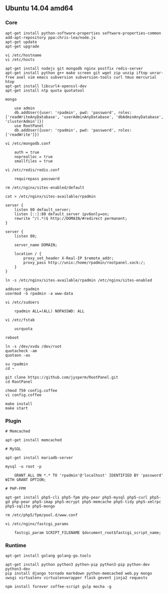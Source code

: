 ## Ubuntu 14.04 amd64
### Core

    apt-get install python-software-properties software-properties-common
    add-apt-repository ppa:chris-lea/node.js
    apt-get update
    apt-get upgrade

    vi /etc/hostname
    vi /etc/hosts

    apt-get install nodejs git mongodb nginx postfix redis-server
    apt-get install python g++ make screen git wget zip unzip iftop unrar-free axel vim emacs subversion subversion-tools curl tmux mercurial htop
    apt-get install libcurl4-openssl-dev
    apt-get install ntp quota quotatool

    mongo

        use admin
        db.addUser({user: 'rpadmin', pwd: 'password', roles: ['readWriteAnyDatabase', 'userAdminAnyDatabase', 'dbAdminAnyDatabase', 'clusterAdmin']})
        use RootPanel
        db.addUser({user: 'rpadmin', pwd: 'password', roles: ['readWrite']})

    vi /etc/mongodb.conf

        auth = true
        noprealloc = true
        smallfiles = true
        
    vi /etc/redis/redis.conf
        
        requirepass password

    rm /etc/nginx/sites-enabled/default
    
    cat > /etc/nginx/sites-available/rpadmin
    
    server {
        listen 80 default_server;
        listen [::]:80 default_server ipv6only=on;
        rewrite ^/(.*)$ http://DOMAIN/#redirect permanent;
    }

    server {
        listen 80;

        server_name DOMAIN;

        location / {
            proxy_set_header X-Real-IP $remote_addr;
            proxy_pass http://unix:/home/rpadmin/rootpanel.sock:/;
        }
    }

    ln -s /etc/nginx/sites-available/rpadmin /etc/nginx/sites-enabled

    adduser rpadmin
    usermod -G rpadmin -a www-data

    vi /etc/sudoers

        rpadmin ALL=(ALL) NOPASSWD: ALL

    vi /etc/fstab

        usrquota

    reboot

    ln -s /dev/xvda /dev/root
    quotacheck -am
    quotaon -au

    su rpadmin
    cd ~

    git clone https://github.com/jysperm/RootPanel.git
    cd RootPanel

    chmod 750 config.coffee
    vi config.coffee

    make install
    make start
    
### Plugin

    # Memcached

    apt-get install memcached
    
    # MySQL
    
    apt-get install mariadb-server
    
    mysql -u root -p
    
        GRANT ALL ON *.* TO 'rpadmin'@'localhost' IDENTIFIED BY 'password' WITH GRANT OPTION;
        
    # PHP-FPM
        
    apt-get install php5-cli php5-fpm php-pear php5-mysql php5-curl php5-gd php-pear php5-imap php5-mcrypt php5-memcache php5-tidy php5-xmlrpc php5-sqlite php5-mongo
    
    rm /etc/php5/fpm/pool.d/www.conf

    vi /etc/nginx/fastcgi_params
        
        fastcgi_param SCRIPT_FILENAME $document_root$fastcgi_script_name;

### Runtime

    apt-get install golang golang-go.tools

    apt-get install python python3 python-pip python3-pip python-dev python3-dev
    pip install django tornado markdown python-memcached web.py mongo uwsgi virtualenv virtualenvwrapper flask gevent jinja2 requests

    npm install forever coffee-script gulp mocha -g
